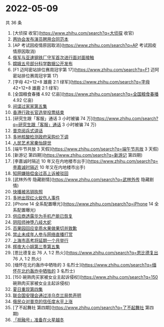 # 2022-05-09

共 36 条

<!-- BEGIN -->
<!-- 最后更新时间 Mon May 09 2022 20:33:30 GMT+0800 (China Standard Time) -->

1. [大侦探 收官](https://www.zhihu.com/search?q=大侦探 收官)
1. [两协会发布演员聘用合同范本](https://www.zhihu.com/search?q=两协会发布演员聘用合同范本)
1. [AP 考试因疫情原因取消](https://www.zhihu.com/search?q=AP 考试因疫情原因取消)
1. [俄军与亚速钢铁厂守军首次进行面对面接触](https://www.zhihu.com/search?q=俄军与亚速钢铁厂守军首次进行面对面接触)
1. [嫦娥五号部分科学数据公开发布](https://www.zhihu.com/search?q=嫦娥五号部分科学数据公开发布)
1. [F1 迈阿密站排位赛周冠宇第 17](https://www.zhihu.com/search?q=F1 迈阿密站排位赛周冠宇第 17)
1. [字母 42+12+8 雄鹿 2:1 绿军](https://www.zhihu.com/search?q=字母 42+12+8 雄鹿 2:1 绿军)
1. [全国粮食春播 4.92 亿亩](https://www.zhihu.com/search?q=全国粮食春播 4.92 亿亩)
1. [间谍过家家第五集](https://www.zhihu.com/search?q=间谍过家家第五集)
1. [香港行政长官选举投票结束](https://www.zhihu.com/search?q=香港行政长官选举投票结束)
1. [研究生跟「客服」通话 3 小时被骗 74 万](https://www.zhihu.com/search?q=研究生跟「客服」通话 3 小时被骗 74
   万)
1. [普京阅兵式讲话](https://www.zhihu.com/search?q=普京阅兵式讲话)
1. [多地核酸检测政府采购价下调](https://www.zhihu.com/search?q=多地核酸检测政府采购价下调)
1. [人民艺术家秦怡辞世](https://www.zhihu.com/search?q=人民艺术家秦怡辞世)
1. [端午节共放 3 天假](https://www.zhihu.com/search?q=端午节共放 3 天假)
1. [新游记 第四期](https://www.zhihu.com/search?q=新游记 第四期)
1. [李嘉诚时隔近 10 年又在内地楼市出手](https://www.zhihu.com/search?q=李嘉诚时隔近 10 年又在内地楼市出手)
1. [知网嫌赔偿金过高上诉被驳回](https://www.zhihu.com/search?q=知网嫌赔偿金过高上诉被驳回)
1. [武林外传 隐藏剧情](https://www.zhihu.com/search?q=武林外传 隐藏剧情)
1. [快播被吊销执照](https://www.zhihu.com/search?q=快播被吊销执照)
1. [多地出现红火蚁伤人事件](https://www.zhihu.com/search?q=多地出现红火蚁伤人事件)
1. [iPhone 14 全系配置曝光](https://www.zhihu.com/search?q=iPhone 14 全系配置曝光)
1. [供应商透露华为手机产能已恢复](https://www.zhihu.com/search?q=供应商透露华为手机产能已恢复)
1. [阴阳师神堕八岐大蛇](https://www.zhihu.com/search?q=阴阳师神堕八岐大蛇)
1. [百果园回应变质水果做果切并致歉](https://www.zhihu.com/search?q=百果园回应变质水果做果切并致歉)
1. [禁止未成年人参与网络直播打赏](https://www.zhihu.com/search?q=禁止未成年人参与网络直播打赏)
1. [上海市高考将延期一个月举行](https://www.zhihu.com/search?q=上海市高考将延期一个月举行)
1. [辉夜大小姐第三季第五集](https://www.zhihu.com/search?q=辉夜大小姐第三季第五集)
1. [恩比德复出 76 人 1:2 热火](https://www.zhihu.com/search?q=恩比德复出 76 人 1:2 热火)
1. [缅怀在北约轰炸中牺牲的 3 名烈士](https://www.zhihu.com/search?q=缅怀在北约轰炸中牺牲的 3 名烈士)
1. [150 碗熟肉买家被女业主起诉侵权](https://www.zhihu.com/search?q=150 碗熟肉买家被女业主起诉侵权)
1. [夏日重现第四集](https://www.zhihu.com/search?q=夏日重现第四集)
1. [联合国安理会通过涉乌克兰局势声明](https://www.zhihu.com/search?q=联合国安理会通过涉乌克兰局势声明)
1. [俄民众对普京的信任度水平上涨](https://www.zhihu.com/search?q=俄民众对普京的信任度水平上涨)
1. [了不起舞社 第四期](https://www.zhihu.com/search?q=了不起舞社 第四期)
1. [「祝融号」准备在火星越冬](https://www.zhihu.com/search?q=「祝融号」准备在火星越冬)

<!-- END -->
